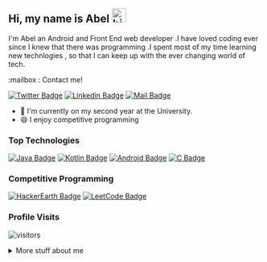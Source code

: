 ## Hi, my name is Abel <img src="https://user-images.githubusercontent.com/1303154/88677602-1635ba80-d120-11ea-84d8-d263ba5fc3c0.gif" width="28px" alt="hi">

I'm Abel an Android and  Front End web developer .I have loved coding ever since I knew that there was programming .I spent most of my time learning new technlogies , so that I can keep up with the ever changing world of tech.

:mailbox : Contact me!

[![Twitter Badge](https://img.shields.io/badge/-@apxb08-1ca0f1?style=flat&labelColor=1ca0f1&logo=twitter&logoColor=white&link=https://twitter.com/Ipenywis)](https://twitter.com/apxb08) [![Linkedin Badge](https://img.shields.io/badge/-AbelR-0e76a8?style=flat&labelColor=0e76a8&logo=linkedin&logoColor=white)](https://www.linkedin.com/in/abel-revelation-mugari-1531b9198/) [![Mail Badge](https://img.shields.io/badge/-abelrmugari-c0392b?style=flat&labelColor=c0392b&logo=gmail&logoColor=white)](mailto:abelrmugari@gmail.com) 

- 🔭 I'm currently on my second year at the University.
- 😄 I enjoy competitive programming

### Top Technologies 

[![Java Badge](https://img.shields.io/badge/-Java-007396?logo=Java&style=for-the-badge&logoColor=007396&labelColor=black)](#) 
[![Kotlin Badge](https://img.shields.io/badge/-Kotlin-0095D5?logo=Kotlin&style=for-the-badge&logoColor=0095D5&labelColor=black)](#) 
[![Android Badge](https://img.shields.io/badge/-Android-3DDC84?logo=android&style=for-the-badge&logoColor=3DDC84&labelColor=black)](#) 
[![C Badge](https://img.shields.io/badge/-C-A8B9CC?logo=C&style=for-the-badge&logoColor=A8B9CC&labelColor=black)](#) 

### Competitive Programming
[![HackerEarth Badge](https://img.shields.io/badge/-HackerEarth-2C3454?logo=HackerEarth&style=for-the-badge&logoColor=2C3454&labelColor=black)](http://www.hackerearth.com/@abel43)
[![LeetCode Badge](https://img.shields.io/badge/-LeetCode-FFA116?logo=LeetCode&style=for-the-badge&logoColor=FFA116&labelColor=black)](https://leetcode.com/apxb08)
### Profile Visits 
![visitors](http://visitor-badge.glitch.me/badge?page_id=apexbravo.apexbravo)

<details>
<summary>
  More stuff about me
</summary>

<br>

#### Coding Stats

<!--START_SECTION:waka-->
<p><img src="https://wakatime.com/share/@66c400f5-b27a-45e3-a659-25f57de48aaa/10e4c715-dc68-48dd-9b8f-b2fa9a2b386d.svg"/><p>
<!--END_SECTION:waka-->

#### Git Hub Stats
 
![Abel's GitHub stats](https://github-readme-stats.vercel.app/api?username=apexbravo&show_icons=true&theme=tokyonight)

</details>
